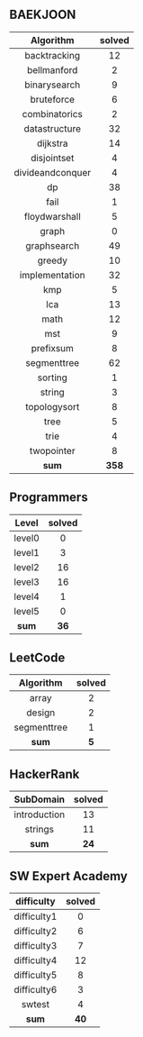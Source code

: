 ## BAEKJOON
|    Algorithm    | solved |
| :-------------: | :----: |
|backtracking|12|
|bellmanford|2|
|binarysearch|9|
|bruteforce|6|
|combinatorics|2|
|datastructure|32|
|dijkstra|14|
|disjointset|4|
|divideandconquer|4|
|dp|38|
|fail|1|
|floydwarshall|5|
|graph|0|
|graphsearch|49|
|greedy|10|
|implementation|32|
|kmp|5|
|lca|13|
|math|12|
|mst|9|
|prefixsum|8|
|segmenttree|62|
|sorting|1|
|string|3|
|topologysort|8|
|tree|5|
|trie|4|
|twopointer|8|
| **sum** | **358**|

## Programmers
|    Level    | solved |
| :-------------: | :----: |
|level0|0|
|level1|3|
|level2|16|
|level3|16|
|level4|1|
|level5|0|
| **sum** | **36**|

## LeetCode
|    Algorithm    | solved |
| :-------------: | :----: |
|array|2|
|design|2|
|segmenttree|1|
| **sum** | **5**|

## HackerRank
|    SubDomain    | solved |
| :-------------: | :----: |
|introduction|13|
|strings|11|
| **sum** | **24**|

## SW Expert Academy
|    difficulty    | solved |
| :-------------: | :----: |
|difficulty1|0|
|difficulty2|6|
|difficulty3|7|
|difficulty4|12|
|difficulty5|8|
|difficulty6|3|
|swtest|4|
| **sum** | **40**|

